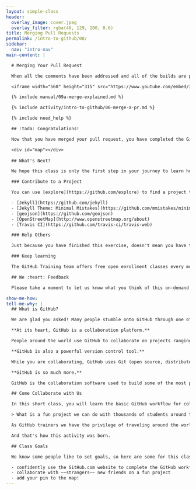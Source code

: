 ```yaml
---
layout: simple-class
header:
  overlay_image: cover.jpeg
  overlay_filter: rgba(46, 129, 200, 0.6)
title: Merging Pull Requests
permalink: /intro-to-github/08/
sidebar:
  nav: "intro-nav"
main-content: |

  # Merging Your Pull Request

  When all the comments have been addressed and all of the builds are passing, you are ready to merge your pull request. This video will show you how easy it is:

  <iframe width="560" height="315" src="https://www.youtube.com/embed/3MUmLHHxSqE" frameborder="0" allowfullscreen></iframe>

  {% include manual/09a-merge-explained.md %}

  {% include activity/intro-to-github/06-merge-a-pr.md %}

  {% include need_help %}

  ## :tada: Congratulations!

  Now that you have merged your pull request, you have completed the GitHub workflow! Check out your new pin on the map!

  <div id="map"></div>
 
  ## What's Next?

  We hope this class is only the first step in your journey to learn how to use GitHub, and that it has shown you how easy it is to contribute to projects. If you are ready for next steps, here are some ideas.

  ### Contribute to a Project

  You can use [explore](https://github.com/explore) to find a project to contribute to OR better yet, you can contribute to one of the open source projects that helped make this class a reality:

  - [Jekyll](https://github.com/jekyll)
  - [Jekyll Theme: Minimal Mistakes](https://github.com/mmistakes/minimal-mistakes)
  - [geojson](https://github.com/geojson)
  - [OpenStreetMap](http://www.openstreetmap.org/about)
  - [Travis CI](https://github.com/travis-ci/travis-web)

  ### Help Others

  Just because you have finished this exercise, doesn't mean you have to leave. Feel free to drop in to the Gitter chat room anytime and help other learners who are completing the class. Or, drop an encouraging note in an old pull request. You might just be the reason they finish!

  ### Keep learning

  The GitHub Training team offers free open enrollment classes every month. Just visit the [GitHub Training](https://services.github.com/training/) site to enroll in our next live webinar.

  ## We :heart: Feedback

  Please take a moment to let us know what you think of this on-demand training and sign up for updates when we release new classes. [Start Survey](http://www.surveygizmo.com/s3/2885641/On-Demand-Post-Survey)!

show-me-how:
tell-me-why: |
  ## What is GitHub?

  We are glad you asked! Many people stumble onto GitHub through one of the millions of Open Source projects it holds or because their employer or professor is using it. Why do these projects use GitHub?

  **At its heart, GitHub is a collaboration platform.**

  People around the world use GitHub to collaborate on projects ranging from software to policy documents and cookbooks. You can share your projects with the world and invite your friends to help, or you can keep your projects private and still have easy access wherever you are.

  **GitHub is also a powerful version control tool.**

  While you are collaborating, GitHub uses Git (open source, distributed version control software) to keep track of every change made to your project.

  **GitHub is so much more.**

  GitHub is the collaboration software used to build some of the most powerful applications in the world. It can do a lot of really cool things, but this class is going to focus on getting you started with the basics. We will dig in to the rest later!

  ## Come Collaborate with Us

  In this short class, you will learn the basic GitHub workflow for collaborating with others. We know there is no better way to learn than by getting your hands on a real project, so we asked ourselves:

  > What is a fun project we can do with thousands of students around the world?

  As GitHub trainers we have the privilege of traveling around the world to teach people Git and GitHub, so we thought: "Wouldn't it be great to see all the places people are learning Git and GitHub?"

  And that's how this activity was born.

  ## Class Goals

  We know some people like to set goals, so here are some for this class:

  - confidently use the GitHub.com website to complete the GitHub workflow
  - collaborate with ~~strangers~~ new friends on a fun project
  - add your pin to the map!
---
```

